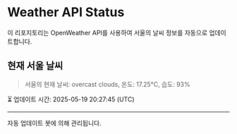 
# Weather API Status

이 리포지토리는 OpenWeather API를 사용하여 서울의 날씨 정보를 자동으로 업데이트합니다.

## 현재 서울 날씨
> 서울의 현재 날씨: overcast clouds, 온도: 17.25°C, 습도: 93%

⏳ 업데이트 시간: 2025-05-19 20:27:45 (UTC)

---
자동 업데이트 봇에 의해 관리됩니다.
